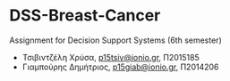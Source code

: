 # DSS-Breast-Cancer
Assignment for Decision Support Systems (6th semester)

* Τσιβιντζέλη Χρύσα, p15tsiv@ionio.gr, Π2015185
* Γιαμπούρης Δημήτριος, p15giab@ionio.gr, Π2014206
